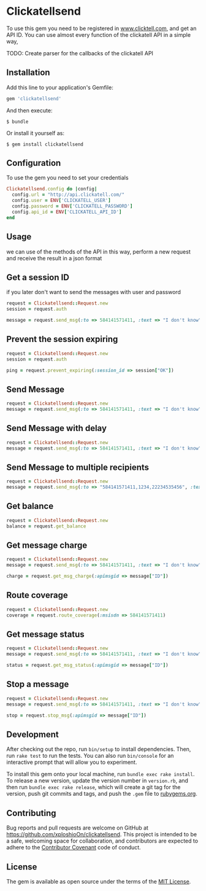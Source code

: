 # Clickatellsend

To use this gem you need to be registered in www.clicktell.com, and get an API ID. You can use almost every function of the clickatell API in a simple way,

TODO: Create parser for the callbacks of the clickatell API

## Installation

Add this line to your application's Gemfile:

```ruby
gem 'clickatellsend'
```

And then execute:

    $ bundle

Or install it yourself as:

    $ gem install clickatellsend

## Configuration

To use the gem you need to set your credentials

```ruby
Clickatellsend.config do |config|
  config.url = "http://api.clickatell.com/"
  config.user = ENV['CLICKATELL_USER']
  config.password = ENV['CLICKATELL_PASSWORD']
  config.api_id = ENV['CLICKATELL_API_ID']
end
```

## Usage

we can use of the methods of the API in this way, perform a new request and receive the result in a json format

## Get a session ID
if you later don't want to send the messages with user and password
```ruby
request = Clickatellsend::Request.new
session = request.auth

message = request.send_msg(:to => 584141571411, :text => "I don't know", :session_id => session["OK"])
```

## Prevent the session expiring
```ruby
request = Clickatellsend::Request.new
session = request.auth

ping = request.prevent_expiring(:session_id => session["OK"])
```

## Send Message
```ruby
request = Clickatellsend::Request.new
message = request.send_msg(:to => 584141571411, :text => "I don't know")
```

## Send Message with delay
```ruby
request = Clickatellsend::Request.new
message = request.send_msg(:to => 584141571411, :text => "I don't know", :deliv_time => 15) #15 minutes
```

## Send Message to multiple recipients
```ruby
request = Clickatellsend::Request.new
message = request.send_msg(:to => "584141571411,1234,22234535456", :text => "I don't know")
```

## Get balance
```ruby
request = Clickatellsend::Request.new
balance = request.get_balance
```

## Get message charge
```ruby
request = Clickatellsend::Request.new
message = request.send_msg(:to => 584141571411, :text => "I don't know")

charge = request.get_msg_charge(:apimsgid => message["ID"])
```

## Route coverage
```ruby
request = Clickatellsend::Request.new
coverage = request.route_coverage(:msisdn => 584141571411)
```

## Get message status
```ruby
request = Clickatellsend::Request.new
message = request.send_msg(:to => 584141571411, :text => "I don't know")

status = request.get_msg_status(:apimsgid => message["ID"])
```

## Stop a message
```ruby
request = Clickatellsend::Request.new
message = request.send_msg(:to => 584141571411, :text => "I don't know", :deliv_time => 15) #15 minutes

stop = request.stop_msg(:apimsgid => message["ID"])
```

## Development

After checking out the repo, run `bin/setup` to install dependencies. Then, run `rake test` to run the tests. You can also run `bin/console` for an interactive prompt that will allow you to experiment.

To install this gem onto your local machine, run `bundle exec rake install`. To release a new version, update the version number in `version.rb`, and then run `bundle exec rake release`, which will create a git tag for the version, push git commits and tags, and push the `.gem` file to [rubygems.org](https://rubygems.org).

## Contributing

Bug reports and pull requests are welcome on GitHub at https://github.com/xploshioOn/clickatellsend. This project is intended to be a safe, welcoming space for collaboration, and contributors are expected to adhere to the [Contributor Covenant](http://contributor-covenant.org) code of conduct.


## License

The gem is available as open source under the terms of the [MIT License](http://opensource.org/licenses/MIT).

